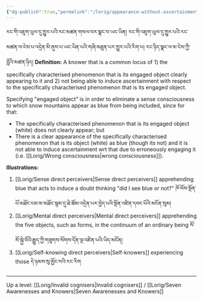 ```yaml
---
{"dg-publish":true,"permalink":"/lorig/appearance-without-ascertainment/"}
---
```


རང་གི་འཇུག་ཡུལ་དུ་གྱུར་པའི་རང་མཚན་གསལ་བར་སྣང་བ་ཡང་ཡིན། 
རང་གི་འཇུག་ཡུལ་དུ་གྱུར་པའི་རང་མཚན་ལ་ངེས་པ་འདྲེན་མི་ནུས་པ་ཡང་ཡིན་པའི་གཞི་མཐུན་པར་གྱུར་པའི་རིག་པ། རང་ཉིད་སྣང་ལ་མ་ངེས་ཀྱི་བློའི་མཚན་ཉིད།
**Definition:** A knower that is a common locus of 1) the specifically characterised phenomenon that is its engaged object clearly appearing to it and 2) not being able to induce ascertainment with respect to the specifically characterised phenomenon that is its engaged object.

Specifying "engaged object" is in order to eliminate a sense consciousness to which snow mountains appear as blue from being included, since for that:
- The specifically characterised phenomenon that is its engaged object (white) does not clearly appear; but
- There is a clear appearance of the specifically characterised phenomenon that is its object (white) as blue (though its not) and it is not able to induce ascertainment wrt that due to erroneously engaging it (i.e. [[Lorig/Wrong consciousness\|wrong consciousness]]).

**Illustrations:**
1. [[Lorig/Sense direct perceivers\|Sense direct perceivers]] apprehending blue that acts to induce a doubt thinking "did I see blue or not?" ཁོ་བོས་སྔོན་པོ་མཐོང་ངམ་མ་མཐོང་སྙམ་དུ་ཐེ་ཚོམ་འདྲེན་པར་བྱེད་པའི་སྔོན་འཛིན་དབང་པོའི་མངོན་སུམ།
2. [[Lorig/Mental direct perceivers\|Mental direct perceivers]] apprehending the five objects, such as forms, in the continuum of an ordinary being སོ་སོ་སྐྱེ་བོའི་རྒྱུད་ཀྱི་གཟུགས་སོགས་དོན་ལྔ་འཛིན་པའི་ཡིད་མངོན།
3. [[Lorig/Self-knowing direct perceivers\|Self-knowers]] experiencing those དེ་ཉམས་སུ་མྱོང་བའི་རང་རིག

---
Up a level: [[Lorig/Invalid cognisers\|Invalid cognisers]] / [[Lorig/Seven Awarenesses and Knowers\|Seven Awarenesses and Knowers]]
